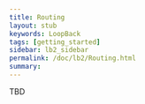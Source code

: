 ```yaml
---
title: Routing
layout: stub
keywords: LoopBack
tags: [getting_started]
sidebar: lb2_sidebar
permalink: /doc/lb2/Routing.html
summary:
---
```

TBD
